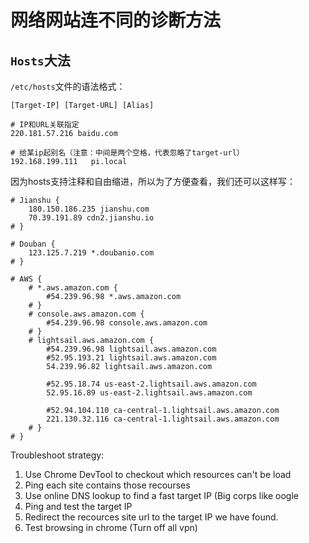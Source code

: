# 网络网站连不同的诊断方法

## `Hosts`大法
`/etc/hosts`文件的语法格式：
```
[Target-IP] [Target-URL] [Alias]

# IP和URL关联指定
220.181.57.216 baidu.com

# 给某ip起别名（注意：中间是两个空格，代表忽略了target-url）
192.168.199.111   pi.local
```

因为hosts支持注释和自由缩进，所以为了方便查看，我们还可以这样写：
```
# Jianshu {
    180.150.186.235 jianshu.com
    70.39.191.89 cdn2.jianshu.io
# }

# Douban {
    123.125.7.219 *.doubanio.com 
# }

# AWS {
    # *.aws.amazon.com {
        #54.239.96.98 *.aws.amazon.com
    # }
    # console.aws.amazon.com {
        #54.239.96.98 console.aws.amazon.com
    # }
    # lightsail.aws.amazon.com {
        #54.239.96.98 lightsail.aws.amazon.com
        #52.95.193.21 lightsail.aws.amazon.com
        54.239.96.82 lightsail.aws.amazon.com

        #52.95.18.74 us-east-2.lightsail.aws.amazon.com
        52.95.16.89 us-east-2.lightsail.aws.amazon.com

        #52.94.104.110 ca-central-1.lightsail.aws.amazon.com
        221.130.32.116 ca-central-1.lightsail.aws.amazon.com
    # }
# }
```

Troubleshoot strategy:

1. Use Chrome DevTool to checkout which resources can't be load
2. Ping each site contains those recourses
3. Use online DNS lookup to find a fast target IP (Big corps like oogle 
4. Ping and test the target IP
5. Redirect the recources site url to the target IP we have found.
6. Test browsing in chrome (Turn off all vpn)
